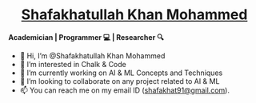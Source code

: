 # <Center><a href="http://www.shafakhat.is-best.net/">Shafakhatullah Khan Mohammed</a>

**Academician | Programmer 💻 | Researcher 🔍**

- 👋 Hi, I’m @Shafakhatullah Khan Mohammed
- 👀 I’m interested in Chalk & Code
- 🌱 I’m currently working on AI & ML Concepts and Techniques
- 💞️ I’m looking to collaborate on any project related to AI & ML 
- 📫 You can reach me on my email ID (shafakhat91@gmail.com).

<!---
shafakhat/shafakhat is a ✨ special ✨ repository because its `README.md` (this file) appears on your GitHub profile.
You can click the Preview link to take a look at your changes.
--->
</center>
